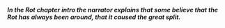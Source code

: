 ***In the Rot chapter intro the narrator explains that some believe that the Rot has always been around, that it caused the great split.***